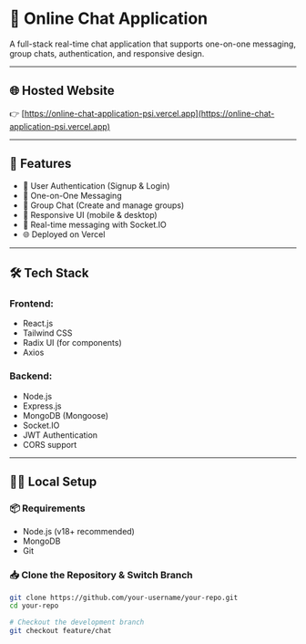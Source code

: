 # 💬 Online Chat Application

A full-stack real-time chat application that supports one-on-one messaging, group chats, authentication, and responsive design.

---

## 🌐 Hosted Website

👉 [https://online-chat-application-psi.vercel.app](https://online-chat-application-psi.vercel.app)

---

## 🚀 Features

- 🔐 User Authentication (Signup & Login)
- 👤 One-on-One Messaging
- 👥 Group Chat (Create and manage groups)
- 📱 Responsive UI (mobile & desktop)
- 🔄 Real-time messaging with Socket.IO
- 🌐 Deployed on Vercel

---

## 🛠 Tech Stack

### Frontend:
- React.js
- Tailwind CSS
- Radix UI (for components)
- Axios

### Backend:
- Node.js
- Express.js
- MongoDB (Mongoose)
- Socket.IO
- JWT Authentication
- CORS support

---

## 🧑‍💻 Local Setup

### 📦 Requirements

- Node.js (v18+ recommended)
- MongoDB
- Git

### 📥 Clone the Repository & Switch Branch

```bash
git clone https://github.com/your-username/your-repo.git
cd your-repo

# Checkout the development branch
git checkout feature/chat
